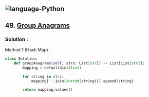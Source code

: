 ![language-Python](https://img.shields.io/badge/%20-Python-ffd43b?style=for-the-badge&logo=PYTHON)
---

## 49. [Group Anagrams](https://leetcode.com/problems/group-anagrams)

### Solution :

Method 1 (Hash Map) :
```python
class Solution:
    def groupAnagrams(self, strs: List[str]) -> List[List[str]]:
        mapping = defaultdict(list)

        for string in strs:
            mapping[''.join(sorted(string))].append(string)

        return mapping.values()
```
